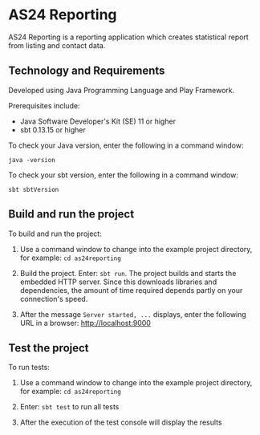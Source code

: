 # AS24 Reporting

AS24 Reporting is a reporting application which creates statistical report from listing and contact data.

## Technology and Requirements

Developed using Java Programming Language and Play Framework. 

Prerequisites include:

* Java Software Developer's Kit (SE) 11 or higher
* sbt 0.13.15 or higher

To check your Java version, enter the following in a command window:

`java -version`

To check your sbt version, enter the following in a command window:

`sbt sbtVersion`

## Build and run the project

To build and run the project:

1. Use a command window to change into the example project directory, for example: `cd as24reporting`

2. Build the project. Enter: `sbt run`. The project builds and starts the embedded HTTP server. Since this downloads libraries and dependencies, the amount of time required depends partly on your connection's speed.

3. After the message `Server started, ...` displays, enter the following URL in a browser: <http://localhost:9000>

## Test the project

To run tests:

1. Use a command window to change into the example project directory, for example: `cd as24reporting`

2. Enter: `sbt test` to run all tests

3. After the execution of the test console will display the results




